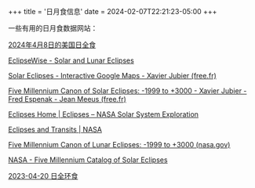 +++
title = '日月食信息'
date = 2024-02-07T22:21:23-05:00
+++

一些有用的日月食数据网站：

<a href="https://www.greatamericaneclipse.com/april-8-2024" target="_blank" rel="noopener noreferrer">2024年4月8日的美国日全食</a>

<a href="https://eclipsewise.com/eclipse.html" target="_blank" rel="noopener noreferrer">EclipseWise - Solar and Lunar Eclipses</a>

<a href="http://xjubier.free.fr/en/site_pages/SolarEclipsesGoogleMaps.html" target="_blank" rel="noopener noreferrer">Solar Eclipses - Interactive Google Maps - Xavier Jubier (free.fr)</a>

<a href="http://xjubier.free.fr/en/site_pages/solar_eclipses/5MCSE/xSE_Five_Millennium_Canon.html" target="_blank" rel="noopener noreferrer">Five Millennium Canon of Solar Eclipses: -1999 to +3000 - Xavier Jubier - Fred Espenak - Jean Meeus (free.fr)</a>

<a href="https://solarsystem.nasa.gov/eclipses/home/" target="_blank" rel="noopener noreferrer">Eclipses Home | Eclipses – NASA Solar System Exploration</a>

<a href="https://www.nasa.gov/eclipse" target="_blank" rel="noopener noreferrer">Eclipses and Transits | NASA</a>

<a href="https://eclipse.gsfc.nasa.gov/SEpubs/5MCLE.html" target="_blank" rel="noopener noreferrer">Five Millennium Canon of Lunar Eclipses: -1999 to +3000 (nasa.gov)</a>

<a href="https://eclipse.gsfc.nasa.gov/SEcat5/SEcatalog.html" target="_blank" rel="noopener noreferrer">NASA - Five Millennium Catalog of Solar Eclipses</a>

<a href="https://www.greatamericaneclipse.com/2023-apr-20" target="_blank" rel="noopener noreferrer">2023-04-20 日全环食</a>

